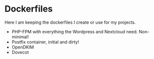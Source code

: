 # Dockerfiles

Here I am keeping the dockerfiles I create or use for my projects.

 - PHP-FPM with everything the Wordpress and Nextcloud need. Non-minimal!
 - Postfix container, initial and dirty!
 - OpenDKIM
 - Dovecot
